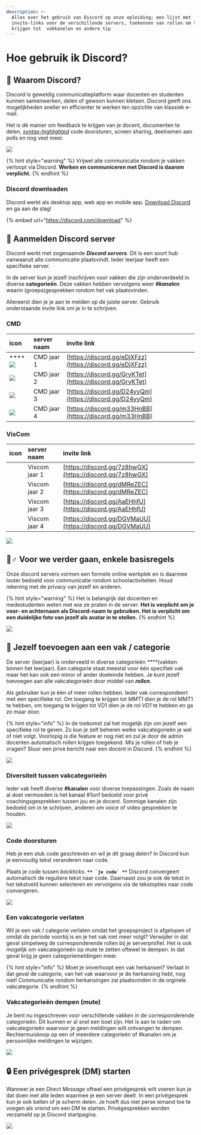 ```yaml
---
description: >-
  Alles over het gebruik van Discord op onze opleiding; een lijst met
  invite-links voor de verschillende servers, toekennen van rollen om toegang te
  krijgen tot  vakkanelen en andere tip
---
```


# Hoe gebruik ik Discord?

## 🤷 Waarom Discord?

Discord is geweldig communicatieplatform waar docenten en studenten kunnen samenwerken, delen of gewoon kunnen kletsen. Discord geeft ons mogelijkheden sneller en efficienter te werken ten opzichte van klassiek e-mail. 

Het is dé manier om feedback te krijgen van je docent, documenten te delen, [_syntax-highlighted_](https://en.wikipedia.org/wiki/Syntax_highlighting) code doorsturen, screen sharing, deelnemen aan polls en nog veel meer. 

![](../.gitbook/assets/c01c644bc9fa2a28678ae2f44969d248.svg)

{% hint style="warning" %}
Vrijwel alle communicatie rondom je vakken verloopt via Discord. **Werken en communiceren met Discord is daarom verplicht.**
{% endhint %}

### Discord downloaden

Discord werkt als desktop app, web app en mobile app. [Download Discord](https://discord.com/download) en ga aan de slag!

{% embed url="https://discord.com/download" %}

## 🤘 Aanmelden Discord server

Discord werkt met zogenaamde _**Discord servers**._ Dit is een soort hub vanwaaruit alle communicatie plaatsvindt. Ieder leerjaar heeft een specifieke server. 

In de server kun je jezelf inschrijven voor vakken die zijn onderverdeeld in diverse **categorieën**. Deze vakken hebben vervolgens weer _**\#kanalen**_ waarin \(groeps\)gesprekken rondom het vak plaatsvinden.

Allereerst dien je je aan te melden op de juiste server. Gebruik onderstaande invite link om je in te schrijven.

### CMD

| icon | **server naam** | **invite link** |
| :--- | :--- | :--- |
| \*\*\*\*![](../.gitbook/assets/cmd1.png)  | CMD jaar 1 | [https://discord.gg/eDjXFzz](https://discord.gg/eDjXFzz) |
| ![](../.gitbook/assets/cmd2.png)  | CMD jaar 2 | [https://discord.gg/GryKTet](https://discord.gg/GryKTet) |
| ![](../.gitbook/assets/cmd3.png)  | CMD jaar 3 | [https://discord.gg/D24yyQm](https://discord.gg/D24yyQm) |
| ![](../.gitbook/assets/cmd4.png)  | CMD jaar 4 | [https://discord.gg/m33HnBB](https://discord.gg/m33HnBB) |

### VisCom

| icon | **server naam** | **invite link** |
| :--- | :--- | :--- |
|  | Viscom jaar 1 | [https://discord.gg/7z8hwGX](https://discord.gg/7z8hwGX) |
|  | Viscom jaar 2 | [https://discord.gg/dMReZEC](https://discord.gg/dMReZEC) |
|  | Viscom jaar 3 | [https://discord.gg/AaEHhfU](https://discord.gg/AaEHhfU) |
|  | Viscom jaar 4 | [https://discord.gg/DGVMaUU](https://discord.gg/DGVMaUU) |

![](../.gitbook/assets/f61264d792fd2556a618c95d97b5de07.svg)

## 🙋♂ Voor we verder gaan, enkele basisregels

Onze discord servers vormen een formele online werkplek en is daarmee louter bedoeld voor communicatie rondom schoolactiviteiten. Houd rekening met de privacy van jezelf en anderen. 

{% hint style="warning" %}
Het is belangrijk dat docenten en medestudenten weten met wie ze praten in de server. **Het is verplicht om je voor- en achternaam als Discord-naam te gebruiken. Het is verplicht om een duidelijke foto van jezelf als avatar in te stellen.**
{% endhint %}

![](../.gitbook/assets/screenshot-2020-08-25-at-10.30.12.png)

## 🚗 Jezelf toevoegen aan een vak / categorie

De server \(leerjaar\) is onderveeld in diverse categorieën _****_\(vakken binnen het leerjaar\). Een categorie staat meestal voor één specifiek vak maar het kan ook een minor of ander doeleinde hebben. Je kunt jezelf toevoegen aan alle vakcategorieën door middel van _**rollen**_.

Als gebruiker kun je één of meer rollen hebben. Ieder vak correspondeert met een specifieke rol. Om toegang te krijgen tot _MMT1_  dien je de rol MMT1 te hebben, om toegang te krijgen tot VD1 dien je de rol _VD1_ te hebben en ga zo maar door.

{% hint style="info" %}
In de toekomst zal het mogelijk zijn om jezelf een specifieke rol te geven. Zo kun je zelf beheren welke vakcategorieën je wel of niet volgt. Voorlopig is die feature er nog niet en zul je door de admin docenten automatisch rollen krijgen toegekend. Mis je rollen of heb je vragen? Stuur een prive bericht naar een docent in Discord.
{% endhint %}

![](../.gitbook/assets/screenshot-2020-08-25-at-12.12.55.png)

### Diversiteit tussen vakcategorieën

Ieder vak heeft diverse **\#kanalen** voor diverse toepassingen. Zoals de naam al doet vermoeden is het kanaal _\#1on1_ bedoeld voor privé coachingsgesprekken tussen jou en je docent. Sommige kanalen zijn  bedoeld om in te schrijven, anderen om voice of video gesprekken te houden.

![](../.gitbook/assets/screenshot-2020-08-25-at-12.41.41.png)

### Code doorsturen

Heb je een stuk code geschreven en wil je dit graag delen? In Discord kun je eenvoudig tekst veranderen naar code. 

Plaats je code tussen _backticks_. **`````** `je code` **`````**  Discord convergeert automatisch de reguliere tekst naar code. Daarnaast zou je ook de tekst in het tekstveld kunnen selecteren en vervolgens via de tekstopties naar code convergeren.

![](../.gitbook/assets/screenshot-2020-08-25-at-13.08.30.png)

### Een vakcategorie verlaten

Wil je een vak / categorie verlaten omdat het groepsproject is afgelopen of omdat de periode voorbij is en je het vak niet meer volgt? Verwijder in dat geval simpelweg de corresponderende rollen bij je serverprofiel. Het is ook mogelijk om vakcategorieën op mute te zetten oftewel te dempen. In dat geval krijg je geen categoriemeldingen meer.

{% hint style="info" %}
Moet je onverhoopt een vak herkansen? Verlaat in dat geval de categorie, van het vak waarvoor je de herkansing hebt, nog niet! Communicatie rondom herkansingen zal plaatsvinden in de orginele vakcategorie. 
{% endhint %}

### Vakcategorieën dempen \(mute\)

Je bent nu ingeschreven voor verschillende vakken in de corresponderende categorieën. Dit kunnen er al snel een boel zijn. Het is aan te raden om vakcategorieën waarvoor je geen meldingen wilt ontvangen te dempen. Rechtermuisknop op een of meerdere categorieën of \#kanalen om je persoonlijke meldingen te wijzigen.

![](../.gitbook/assets/screenshot-2020-08-25-at-12.31.42.png)

## 🔒 Een privégesprek \(DM\) starten

Wanneer je een _Direct Message_ oftwel een privégesprek wilt voeren kun je dat doen met alle leden waarmee je een server deelt. In een privégesprek kun je ook bellen of je scherm delen. Je hoeft dus niet perse iemand toe te voegen als _vriend_ om een DM te starten. Privégesprekken worden verzameld op je Discord startpagina. 

![](../.gitbook/assets/screenshot-2020-08-25-at-12.23.36.png)

